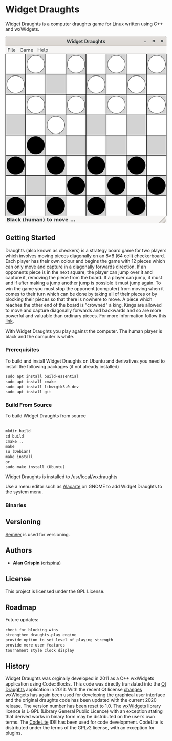 # Widget Draughts

Widget Draughts is a computer draughts game for Linux written using C++ and wxWidgets.

![](widget-draughts.png)

## Getting Started

Draughts (also known as checkers) is a  strategy board game for two players which involves moving pieces diagonally on an 8×8 (64 cell) checkerboard. Each player has their own colour and begins the game with 12 pieces which can only move and capture in a diagonally forwards direction. If an opponents piece is in the next square, the player can jump over it and capture it, removing the piece from the board. If a player can jump, it must and if after making a jump another jump is possible it must jump again. To win the game you must stop the opponent (computer) from moving when it comes to their turn which can be done by taking all of their pieces or by blocking their pieces so that there is nowhere to move. A piece which reaches the other end of the board is "crowned" a king. Kings are allowed to move and capture diagonally forwards and backwards and so are more powerful and valuable than ordinary pieces. For more information follow this [link](https://en.wikipedia.org/wiki/Draughts).

With Widget Draughts you play against the computer. The human player is black and the computer is white.

### Prerequisites

To build and install Widget Draughts on Ubuntu and derivatives you need to install the following packages (if not already installed) 

```
sudo apt install build-essential
sudo apt install cmake
sudo apt install libwxgtk3.0-dev
sudo apt install git 
```

### Build From Source

To build Widget Draughts from source 

```

mkdir build  
cd build  
cmake ..
make
su (Debian)
make install
or
sudo make install (Ubuntu)
```
Widget Draughts is installed to /usr/local/wxdraughts

Use a menu editor such as [Alacarte](https://en.wikipedia.org/wiki/Alacarte) on GNOME to add Widget Draughts to the system menu.

### Binaries



## Versioning

[SemVer](http://semver.org/) is used for versioning. 

## Authors

* **Alan Crispin** [(crispina)](https://github.com/crispinalan)


## License

This project is licensed under the GPL License.

## Roadmap

Future updates:
```
check for blocking wins
strengthen draughts-play engine
provide option to set level of playing strength 
provide more user features
tournament style clock display
``` 

## History

Widget Draughts was orginally developed in 2011 as a C++ wxWidgets application using Code::Blocks. This code was directly translated into the [Qt Draughts](https://bitbucket.org/crispinalan/qt-5-draughts/src/master/) application in 2013. With the recent Qt license [changes](https://www.qt.io/blog/qt-offering-changes-2020) wxWidgets has again been used for developing the graphical user interface and the original draughts code has been updated with the current 2020 release. The version number has been reset to 1.0. The [wxWidgets](https://www.wxwidgets.org/) library licence is L-GPL (Library General Public Licence) with an exception stating that derived works in binary form may be distributed on the user’s own terms. The [CodeLite](https://codelite.org/) IDE has been used for code development. CodeLite is distributed under the terms of the GPLv2 license, with an exception for plugins. 
